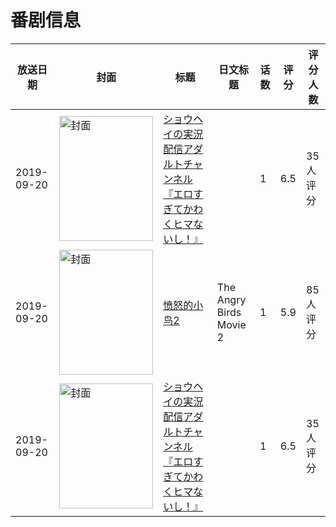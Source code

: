 # 番剧信息

|放送日期|封面|标题|日文标题|话数|评分|评分人数|
|---|---|---|---|---|---|---|
|2019-09-20|<img src="https://bangumi.tv/img/no_icon_subject.png" alt="封面" style="width:150px;height:200px;object-fit:cover;">|[ショウヘイの実況配信アダルトチャンネル『エロすぎてかわくヒマないし！』](https://bangumi.tv/subject/300804)||1|6.5|35人评分|
|2019-09-20|<img src="https://lain.bgm.tv/pic/cover/c/60/46/216461_Ddqvb.jpg" alt="封面" style="width:150px;height:200px;object-fit:cover;">|[愤怒的小鸟2](https://bangumi.tv/subject/216461)|The Angry Birds Movie 2|1|5.9|85人评分|
|2019-09-20|<img src="https://bangumi.tv/img/no_icon_subject.png" alt="封面" style="width:150px;height:200px;object-fit:cover;">|[ショウヘイの実況配信アダルトチャンネル『エロすぎてかわくヒマないし！』](https://bangumi.tv/subject/300804)||1|6.5|35人评分|
